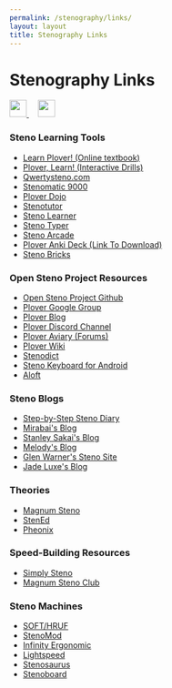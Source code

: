 ```yaml
---
permalink: /stenography/links/
layout: layout
title: Stenography Links
---
```


<div class="center">

   <h1>Stenography Links</h1>
   
   <a href="https://github.com/StevenTammen/steventammen.github.io/edit/master/pages/stenography/links.md" target="_blank">
     <img src="https://steventammen.github.io/assets/images/GitHub.png" height="30" width="30">
   </a> &nbsp; &nbsp;
   
   <a href="http://prose.io/#StevenTammen/steventammen.github.io/edit/master/pages/stenography/links.md" target="_blank">
     <img src="https://steventammen.github.io/assets/images/Prose.png" height="30" width="30">
   </a>
   
</div>

### Steno Learning Tools
- [Learn Plover! (Online textbook)](https://sites.google.com/site/ploverdoc/home)
- [Plover, Learn! (Interactive Drills)](http://www.tranklements.com/PloverLearn/)
- [Qwertysteno.com](http://qwertysteno.com/Home/)
- [Stenomatic 9000](http://web.mit.edu/~ezyang/Public/stenomatic.html)
- [Plover Dojo](http://ploverdojo.appspot.com/)
- [Stenotutor](https://github.com/caru/StenoTutor)
- [Steno Learner](http://www.dxvision.com/steno/stenolearner.html)
- [Steno Typer](http://stenoknight.com/plover/stenotyper/test3.html)
- [Steno Arcade](http://store.steampowered.com/app/449000/)
- [Plover Anki Deck (Link To Download)](http://stenoknight.com/w/images/Steno3000.anki)
- [Steno Bricks](http://nelstrom.github.io/StenoBricks/)

### Open Steno Project Resources
- [Open Steno Project Github](https://github.com/openstenoproject/)
- [Plover Google Group](https://groups.google.com/forum/#!forum/ploversteno)
- [Plover Blog](http://plover.stenoknight.com/)
- [Plover Discord Channel](https://discord.gg/0lQde43a6dGmAMp2)
- [Plover Aviary (Forums)](http://stenoknight.com/plover/aviary/phpBB3/)
- [Plover Wiki](http://stenoknight.com/wiki/Main_Page)
- [Stenodict](http://www.openstenoproject.org/stenodict/)
- [Steno Keyboard for Android](https://play.google.com/store/apps/details?id=com.brentandjody.stenoime)
- [Aloft](http://aloft.nu/users/login)

### Steno Blogs
- [Step-by-Step Steno Diary](https://docs.google.com/document/d/1fzpb_xWfiXzUo3f1jHkmLVb0pOB7py6gwL0XHyCYewA/edit)
- [Mirabai's Blog](http://blog.stenoknight.com/)
- [Stanley Sakai's Blog](http://stanographer.com/)
- [Melody's Blog](http://www.thesimplebrief.com/)
- [Glen Warner's Steno Site](http://cheapandsleazy.net/)
- [Jade Luxe's Blog](https://jadeluxe.wordpress.com/steno/)

### Theories
- [Magnum Steno](http://www.magnumsteno.com/)
- [StenEd](http://stened.com/)
- [Pheonix](http://www.phoenixtheory.com/)

### Speed-Building Resources
- [Simply Steno](http://www.simplysteno.com/index.html)
- [Magnum Steno Club](http://magnumsteno.com/cart/index.php?main_page=product_info&products_id=9)

### Steno Machines
- [SOFT/HRUF](https://softhruf.love/)
- [StenoMod](https://stenomod.blogspot.com/2016/09/stenomod-for-sale.html)
- [Infinity Ergonomic](http://www.infinitytraditional.com/infinity-ergonomic-student/)
- [Lightspeed](https://www.stenovations.com/lightspeed/)
- [Stenosaurus](http://stenosaurus.blogspot.com/)
- [Stenoboard](http://stenoboard.com/)
